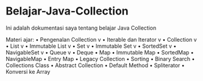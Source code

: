 # Belajar-Java-Collection
Ini adalah dokumentasi saya tentang belajar Java Collection

Materi ajar:
•	Pengenalan Collection v
•	Iterable dan Iterator v
•	Collection v
•	List v
•	Immutable List v
•	Set v
•	Immutable Set v
•	SortedSet v
•	NavigableSet v
•	Queue v
•	Deque
•	Map
•	Immutable Map
•	SortedMap
•	NavigableMap
•	Entry Map
•	Legacy Collection
•	Sorting
•	Binary Search
•	Collections Class
•	Abstract Collection
•	Default Method
•	Spliterator
•	Konversi ke Array
